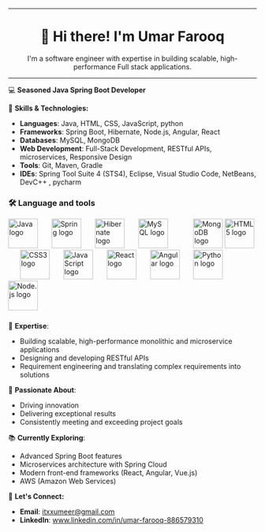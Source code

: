 ### <hr>

<h1 align="center">👋 Hi there! I'm Umar Farooq</h1>

<p align="center">I'm a software engineer with expertise in building scalable, high-performance Full stack applications.</p>

<hr>


💻 **Seasoned Java Spring Boot Developer**

🌟 **Skills & Technologies:**
- **Languages**: Java, HTML, CSS, JavaScript, python
- **Frameworks**: Spring Boot, Hibernate, Node.js, Angular, React
- **Databases**: MySQL, MongoDB
- **Web Development**: Full-Stack Development, RESTful APIs, microservices, Responsive Design
- **Tools**: Git, Maven, Gradle
- **IDEs**: Spring Tool Suite 4 (STS4), Eclipse, Visual Studio Code, NetBeans, DevC++ , pycharm 

<h3 align="left">🛠 Language and tools</h3>

<div align="left">
  <img src="https://cdn.jsdelivr.net/gh/devicons/devicon/icons/java/java-original-wordmark.svg" height="60" alt="Java logo"  />
  <img width="20" />
  <img src="https://cdn.jsdelivr.net/gh/devicons/devicon/icons/spring/spring-original-wordmark.svg" height="60" alt="Spring logo"  />
  <img width="20" />
  <img src="https://cdn.jsdelivr.net/gh/devicons/devicon/icons/hibernate/hibernate-original-wordmark.svg" height="60" alt="Hibernate logo"  />
  <img width="20" />
  <img src="https://cdn.jsdelivr.net/gh/devicons/devicon/icons/mysql/mysql-original-wordmark.svg" height="60" alt="MySQL logo"  />
  <img width="20" />
  <img width="20" />
<img src="https://cdn.jsdelivr.net/gh/devicons/devicon/icons/mongodb/mongodb-original.svg" height="60" alt="MongoDB logo" />

  <img src="https://cdn.jsdelivr.net/gh/devicons/devicon/icons/html5/html5-original-wordmark.svg" height="60" alt="HTML5 logo"  />
  <img width="20" />
  <img src="https://cdn.jsdelivr.net/gh/devicons/devicon/icons/css3/css3-original-wordmark.svg" height="60" alt="CSS3 logo"  />
  <img width="20" />
  <img src="https://cdn.jsdelivr.net/gh/devicons/devicon/icons/javascript/javascript-original.svg" height="60" alt="JavaScript logo"  />
  <img width="20" />
   <img src="https://cdn.jsdelivr.net/gh/devicons/devicon/icons/react/react-original-wordmark.svg" height="60" alt="React logo"  />
  <img width="20" />
<img src="https://cdn.jsdelivr.net/gh/devicons/devicon/icons/angularjs/angularjs-original.svg" height="60" alt="Angular logo" />

  <img width="20" />
  <img src="https://cdn.jsdelivr.net/gh/devicons/devicon/icons/python/python-original.svg" height="60" alt="Python logo"  />
  <img width="20" />
<img src="https://cdn.jsdelivr.net/gh/devicons/devicon/icons/nodejs/nodejs-original.svg" height="60" alt="Node.js logo" />

</div>


### 


### 

### 


🔧 **Expertise**:
- Building scalable, high-performance monolithic and microservice applications
- Designing and developing RESTful APIs
- Requirement engineering and translating complex requirements into solutions

🚀 **Passionate About**:
- Driving innovation
- Delivering exceptional results
- Consistently meeting and exceeding project goals

📚 **Currently Exploring**:
- Advanced Spring Boot features
- Microservices architecture with Spring Cloud
- Modern front-end frameworks (React, Angular, Vue.js)
- AWS (Amazon Web Services)

💬 **Let's Connect:**
- **Email**: itxxumeer@gmail.com
- **LinkedIn**: www.linkedin.com/in/umar-farooq-886579310



